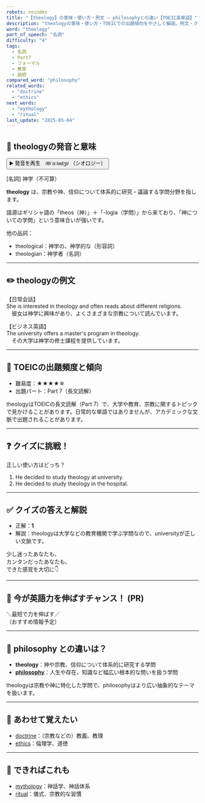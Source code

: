 ```yaml
---
robots: noindex
title: "【theology】の意味・使い方・例文 ― philosophyとの違い【TOEIC英単語】"
description: "theologyの意味・使い方・TOEICでの出題傾向をやさしく解説。例文・クイズ付きでphilosophyとの違いもわかりやすく学べます。"
word: "theology"
part_of_speech: "名詞"
difficulty: "4"
tags:
  - 名詞
  - Part7
  - フォーマル
  - 教育
  - 説明
compared_word: "philosophy"
related_words:
  - "doctrine"
  - "ethics"
next_words:
  - "mythology"
  - "ritual"
last_update: "2025-05-04"
---
```


## 🔰 theologyの発音と意味

<button class="play-audio" onclick="playTTS('theology')">
  <span class="play-audio-main">
    ▶️ 発音を再生　/θiˈɑːlədʒi/
  </span>
  <span class="play-audio-sub">
    （シオロジー）
  </span>
</button>

[名詞] 神学（不可算）

**theology** は、宗教や神、信仰について体系的に研究・議論する学問分野を指します。

語源はギリシャ語の「theos（神）」＋「-logia（学問）」から来ており、「神についての学問」という意味合いが強いです。

他の品詞：  
- theological：神学の、神学的な（形容詞）
- theologian：神学者（名詞）

---

## ✏️ theologyの例文

【日常会話】  
She is interested in theology and often reads about different religions.  
　彼女は神学に興味があり、よくさまざまな宗教について読んでいます。

【ビジネス英語】  
The university offers a master's program in theology.  
　その大学は神学の修士課程を提供しています。

---

## 🎯 TOEICの出題頻度と傾向

- 難易度：★★★★☆
- 出題パート：Part 7（長文読解）

theologyはTOEICの長文読解（Part 7）で、大学や教育、宗教に関するトピックで見かけることがあります。日常的な単語ではありませんが、アカデミックな文脈で出題されることがあります。

---

## ❓ クイズに挑戦！

正しい使い方はどっち？

1. He decided to study theology at university.  
2. He decided to study theology in the hospital.

---

## ✅ クイズの答えと解説

- 正解：**1**
- 解説：theologyは大学などの教育機関で学ぶ学問なので、universityが正しい文脈です。

少し迷ったあなたも、  
カンタンだったあなたも、  
できた感覚を大切に👇️

---

## 🚀 今が英語力を伸ばすチャンス！ (PR)

<div class="info-center">
＼最短で力を伸ばす／<br>  
（おすすめ情報予定）
</div>

---

## 🤔  philosophy との違いは？

- **theology**：神や宗教、信仰について体系的に研究する学問
- **[philosophy](/word/philosophy)**：人生や存在、知識など幅広い根本的な問いを扱う学問

theologyは宗教や神に特化した学問で、philosophyはより広い抽象的なテーマを扱います。

---

## 🧩 あわせて覚えたい

- [doctrine](/word/doctrine)：（宗教などの）教義、教理
- [ethics](/word/ethics)：倫理学、道徳

---

## 📖 できればこれも

- [mythology](/word/mythology)：神話学、神話体系
- [ritual](/word/ritual)：儀式、宗教的な習慣

<!-- cvid: aid13_bid01 -->
